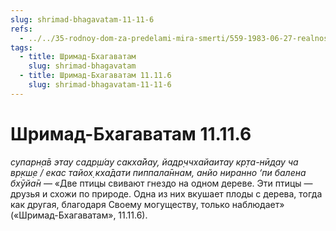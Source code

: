 ```yaml
---
slug: shrimad-bhagavatam-11-11-6
refs:
  - ../../35-rodnoy-dom-za-predelami-mira-smerti/559-1983-06-27-realnost-very-za-predelami-mira-smerti.md
tags:
  - title: Шримад-Бхагаватам
    slug: shrimad-bhagavatam
  - title: Шримад-Бхагаватам 11.11.6
    slug: shrimad-bhagavatam-11-11-6
---
```


# Шримад-Бхагаватам 11.11.6

*супарн̣а̄в этау садр̣ш́ау сакха̄йау, йадр̣ччхайаитау кр̣та-нӣд̣ау ча вр̣кш̣е / екас тайох̣ кха̄дати пиппала̄ннам, анйо ниранно ‘пи балена бхӯйа̄н* — «Две птицы свивают гнездо на одном дереве. Эти птицы — друзья и схожи по природе. Одна из них вкушает плоды с дерева, тогда как другая, благодаря Своему могуществу, только наблюдает» («Шримад-Бхагаватам», 11.11.6).
